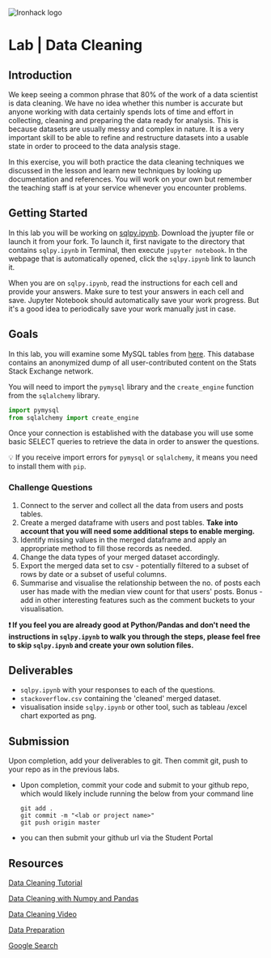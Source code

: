 ![Ironhack logo](https://i.imgur.com/1QgrNNw.png)

# Lab | Data Cleaning

## Introduction

We keep seeing a common phrase that 80% of the work of a data scientist is data cleaning. We have no idea whether this number is accurate but anyone working with data certainly spends lots of time and effort in collecting, cleaning and preparing the data ready for analysis. This is because datasets are usually messy and complex in nature. It is a very important skill to be able to refine and restructure datasets into a usable state in order to proceed to the data analysis stage.

In this exercise, you will both practice the data cleaning techniques we discussed in the lesson and learn new techniques by looking up documentation and references. You will work on your own but remember the teaching staff is at your service whenever you encounter problems.

## Getting Started


In this lab you will be working on [sqlpy.ipynb](..Labs/sqlpy.ipynb). Download the jyupter file or launch it from your fork. To launch it, first navigate to the directory that contains `sqlpy.ipynb` in Terminal, then execute `jupyter notebook`. In the webpage that is automatically opened, click the `sqlpy.ipynb` link to launch it.

When you are on `sqlpy.ipynb`, read the instructions for each cell and provide your answers. Make sure to test your answers in each cell and save. Jupyter Notebook should automatically save your work progress. But it's a good idea to periodically save your work manually just in case.

## Goals

In this lab, you will examine some MySQL tables from [here](https://relational.fit.cvut.cz/dataset/Stats). This database contains an anonymized dump of all user-contributed content on the Stats Stack Exchange network.

You will need to import the `pymysql` library and the `create_engine` function from the `sqlalchemy` library.

```python
import pymysql
from sqlalchemy import create_engine
```

Once your connection is established with the database you will use some basic SELECT queries to retrieve the data in order to answer the questions.

:bulb: If you receive import errors for `pymysql` or `sqlalchemy`, it means you need to install them with `pip`.

### Challenge Questions

1. Connect to the server and collect all the data from users and posts tables.
2. Create a merged dataframe with users and post tables. **Take into account that you will need some additional steps to enable merging.**
3. Identify missing values in the merged dataframe and apply an appropriate method to fill those records as needed.
4. Change the data types of your merged dataset accordingly. 
5. Export the merged data set to csv - potentially filtered to a subset of rows by date or a subset of useful columns. 
6. Summarise and visualise the relationship between the no. of posts each user has made with the median view count for that users' posts. Bonus - add in other interesting features such as the comment buckets to your visualisation. 


**:exclamation: If you feel you are already good at Python/Pandas and don't need the instructions in `sqlpy.ipynb` to walk you through the steps, please feel free to skip `sqlpy.ipynb` and create your own solution files.**

## Deliverables

- `sqlpy.ipynb` with your responses to each of the questions.
- `stackoverflow.csv` containing the 'cleaned' merged dataset.
- visualisation inside `sqlpy.ipynb` or other tool, such as tableau /excel chart exported as png.  

## Submission

Upon completion, add your deliverables to git. Then commit git, push to your repo as in the previous labs. 

- Upon completion, commit your code and submit to your github repo, which would likely include running the below from your command line

  ```
  git add .
  git commit -m "<lab or project name>"
  git push origin master
  ```
- you can then submit your github url via the Student Portal

## Resources

[Data Cleaning Tutorial](https://www.tutorialspoint.com/python/python_data_cleansing.html)

[Data Cleaning with Numpy and Pandas](https://realpython.com/python-data-cleaning-numpy-pandas/#python-data-cleaning-recap-and-resources)

[Data Cleaning Video](https://www.youtube.com/watch?v=ZOX18HfLHGQ)

[Data Preparation](https://www.kdnuggets.com/2017/06/7-steps-mastering-data-preparation-python.html)

[Google Search](https://www.google.es/search?q=how+to+clean+data+with+python)
